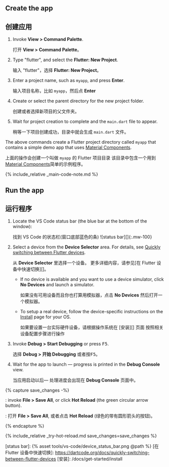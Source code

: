 <div class="tab-pane" id="vscode" role="tabpanel" aria-labelledby="vscode-tab" markdown="1">

## Create the app

## 创建应用

  1. Invoke **View > Command Palette**.
  
     打开 **View > Command Palette**。
    
  1. Type "flutter", and select the **Flutter: New Project**.
     
     输入 "flutter"，选择 **Flutter: New Project**。
    
  1. Enter a project name, such as `myapp`, and press **Enter**.
     
     输入项目名称，比如 `myapp`，然后点 **Enter**
      
  1. Create or select the parent directory for the new project folder.

     创建或者选择新项目的父文件夹。
    
  1. Wait for project creation to complete and the `main.dart`
     file to appear.

     稍等一下项目创建成功，目录中就会生成 `main.dart` 文件。

The above commands create a Flutter project directory called `myapp` that
contains a simple demo app that uses [Material Components][].

上面的操作会创建一个叫做 `myapp` 的 Flutter 项目目录
该目录中包含一个用到 [Material Components][]简单的示例程序。

{% include_relative _main-code-note.md  %}

## Run the app

## 运行程序

 1. Locate the VS Code status bar (the blue bar at the bottom of the window):<br> 
    
    找到 VS Code 的状态栏(窗口底部蓝色的条)
    ![status bar][]{:.mw-100}

 1. Select a device from the **Device Selector** area.
    For details, see [Quickly switching between Flutter devices][].
  
    从 **Device Selector** 里选择一个设备。
    更多详细内容，请参见[在 Flutter 设备中快速切换][]。
    
    - If no device is available and you want to use a device simulator,
      click **No Devices** and launch a simulator.
      
      如果没有可用设备而且你也打算用模拟器，点击 **No Devices** 然后打开一个模拟器。
      
    - To setup a real device, follow the device-specific instructions on the
      [Install][] page for your OS.
      
      如果要设置一台实际硬件设备，请根据操作系统在 [安装][] 页面
      按照相关设备配置步骤进行操作
      
 1. Invoke **Debug > Start Debugging** or press <kbd>F5</kbd>.
    
    选择 **Debug > 开始 Debugging** 或者按<kbd>F5</kbd>。
    
 1. Wait for the app to launch &mdash; progress is printed
    in the **Debug Console** view.
    
    当应用启动以后&mdash; 处理进度会出现在 **Debug Console** 页面中。

{% capture save_changes -%}

  : invoke **File > Save All**,
  or click **Hot Reload** (the green circular arrow button).

  : 打开 **File > Save All**,
  或者点击 **Hot Reload** (绿色的带有圆形箭头的按钮)。
  
{% endcapture %}

{% include_relative _try-hot-reload.md save_changes=save_changes %}

[Install]: /docs/get-started/install
[Material Components]: {{site.material}}/guidelines
[Quickly switching between Flutter devices]: https://dartcode.org/docs/quickly-switching-between-flutter-devices
[status bar]: {% asset tools/vs-code/device_status_bar.png @path %}
[在 Flutter 设备中快速切换]: https://dartcode.org/docs/quickly-switching-between-flutter-devices
[安装]: /docs/get-started/install
</div>
